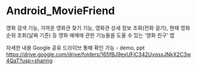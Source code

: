 # Android_MovieFriend
영화 검색 기능, 가까운 영화관 찾기 기능, 영화관 상세 정보 조회(전화 걸기), 현재 영화 순위 조회(날짜 기준) 등 영화 예매에 관한 기능들을 도울 수 있는 '영화 친구' 앱

자세한 내용 Google 공유 드라이브 통해 확인 가능 - demo, ppt
https://drive.google.com/drive/folders/165fBJ9exUFiC342UvqsxJNkX2C3w4QaT?usp=sharing
